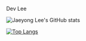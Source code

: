 Dev Lee

![Jaeyong Lee's GitHub stats](https://github-readme-stats.vercel.app/api?username=wodyd202&show_icons=true&theme=radical)

[![Top Langs](https://github-readme-stats.vercel.app/api/top-langs/?username=wodyd202&layout=compact)](https://github.com/anuraghazra/github-readme-stats)
